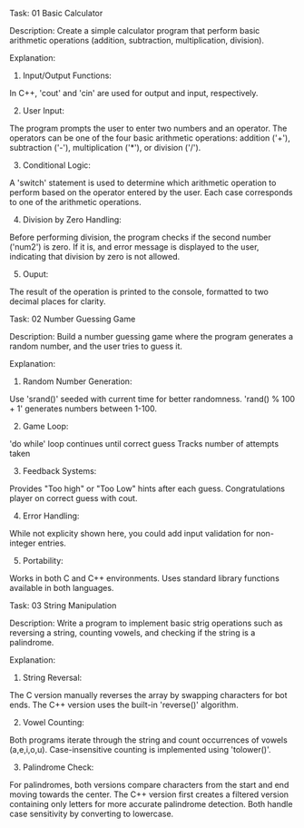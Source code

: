 Task: 01
	Basic Calculator

Description: Create a simple calculator program that perform basic arithmetic operations (addition, subtraction, multiplication, division).

Explanation:

1. Input/Output Functions:
	
In C++, 'cout' and 'cin' are used for output and input, respectively.

2. User Input:

The program prompts the user to enter two numbers and an operator.
The operators can be one of the four basic arithmetic operations:
	addition ('+'), subtraction ('-'), multiplication ('*'), or division ('/').

3. Conditional Logic:

A 'switch' statement is used to determine which arithmetic operation to perform based on the operator entered by the user.
Each case corresponds to one of the arithmetic operations.

4. Division by Zero Handling:

Before performing division, the program checks if the second number ('num2') is zero. 
If it is, and error message is displayed to the user, indicating that division by zero is not allowed.

5. Ouput:

The result of the operation is printed to the console, formatted to two decimal places for clarity.



Task: 02
	Number Guessing Game

Description: Build a number guessing game where the program generates a random number, and the user tries to guess it.

Explanation:

1. Random Number Generation:

Use 'srand()' seeded with current time for better randomness.
'rand() % 100 + 1' generates numbers between 1-100.

2. Game Loop:

'do while' loop continues until correct guess
Tracks number of attempts taken

3. Feedback Systems:

Provides "Too high" or "Too Low" hints after each guess.
Congratulations player on correct guess with cout.

4. Error Handling:

While not explicity shown here, you could add input validation for non-integer entries.

5. Portability:

Works in both C and C++ environments.
Uses standard library functions available in both languages.



Task: 03
	String Manipulation 

Description: Write a program to implement basic strig operations such as reversing a string, counting vowels, and checking if the string is a palindrome.

Explanation:

1. String Reversal:

The C version manually reverses the array by swapping characters for bot ends.
The C++ version uses the built-in 'reverse()' algorithm.

2. Vowel Counting:

Both programs iterate through the string and count occurrences of vowels (a,e,i,o,u).
Case-insensitive counting is implemented using 'tolower()'.

3. Palindrome Check:

For palindromes, both versions compare characters from the start and end moving towards the center.
The C++ version first creates a filtered version containing only letters for more accurate palindrome detection.
Both handle case sensitivity by converting to lowercase.

